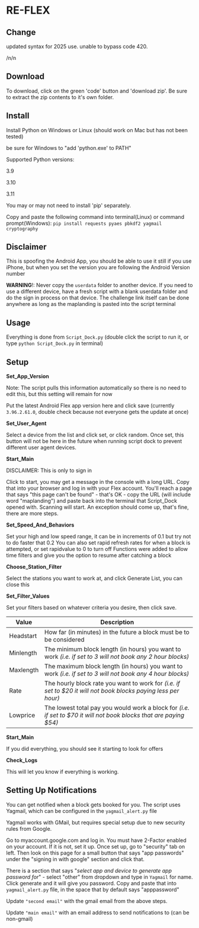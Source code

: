 
# RE-FLEX

## **Change**

updated syntax for 2025 use.
unable to bypass code 420.

/n/n
## Download
To download, click on the green 'code' button and 'download zip'. Be sure to extract the zip contents to it's own folder.

## Install

Install Python on Windows or Linux (should work on Mac but has not been tested)

be sure for Windows to "add 'python.exe' to PATH"

Supported Python versions:

3.9

3.10

3.11

You may or may not need to install 'pip' separately.

Copy and paste the following command into terminal(Linux) or command prompt(Windows):
`pip install requests pyaes pbkdf2 yagmail cryptography`


## Disclaimer
This is spoofing the Android App, you should be able to use it still if you use iPhone, but when you set the version you are following the Android Version number

**WARNING**!: Never copy the `userdata` folder to another device. If you need to use a different device, have a fresh script with a blank userdata folder and do the sign in process on that device. The challenge link itself can be done anywhere as long as the maplanding is pasted into the script terminal

## Usage
Everything is done from `Script_Dock.py` (double click the script to run it, or type `python Script_Dock.py` in terminal)



## Setup

**Set_App_Version**

Note: The script pulls this information automatically so there is no need to edit this, but this setting will remain for now

Put the latest Android Flex app version here and click save (currently `3.96.2.61.0`, double check because not everyone gets the update at once)

**Set_User_Agent**

Select a device from the list and click set, or click random. Once set, this button will not be here in the future when running script dock to prevent different user agent devices.

**Start_Main**

DISCLAIMER: This is only to sign in

Click to start, you may get a message in the console with a long URL. Copy that into your browser and log in with your Flex account. You'll reach a page that says "this page can't be found" - that's OK - copy the URL (will include word "maplanding") and paste back into the terminal that Script_Dock opened with. Scanning will start. An exception should come up, that's fine, there are more steps.

**Set_Speed_And_Behaviors**

Set your high and low speed range, it can be in increments of 0.1 but try not to do faster that 0.2
You can also set rapid refresh rates for when a block is attempted, or set rapidvalue to 0 to turn off
Functions were added to allow time filters and give you the option to resume after catching a block

**Choose_Station_Filter**

Select the stations you want to work at, and click Generate List, you can close this


**Set_Filter_Values**

Set your filters based on whatever criteria you desire, then click save. 


| Value | Description |
|--|--|
| Headstart | How far (in minutes) in the future a block must be to be considered  |
| Minlength | The minimum block length (in hours) you want to work *(i.e. if set to 3 will not book any 2 hour blocks)* |
| Maxlength | The maximum block length (in hours) you want to work *(i.e. if set to 3 will not book any 4 hour blocks)* |
| Rate | The hourly block rate you want to work for *(i.e. if set to $20 it will not book blocks paying less per hour)* |
| Lowprice | The lowest total pay you would work a block for *(i.e. if set to $70 it will not book blocks that are paying $54)* |

**Start_Main**

If you did everything, you should see it starting to look for offers

**Check_Logs**

This will let you know if everything is working.

## Setting Up Notifications
You can get notified when a block gets booked for you. The script uses Yagmail, which can be configured in the `yagmail_alert.py` file

Yagmail works with GMail, but requires special setup due to new security rules from Google. 

Go to myaccount.google.com and log in. You must have 2-Factor enabled on your account. If it is not, set it up. Once set up, go to "security" tab on left. Then look on this page for a small button that says "app passwords" under the "signing in with google" section and click that. 

There is a section that says "*select app and device to generate app password for*" - select "other" from dropdown and type in `Yagmail` for name. Click generate and it will give you password. Copy and paste that into `yagmail_alert.py` file, in the space that by default says "apppassword"

Update `"second email"` with the gmail email from the above steps.

Update `"main email"` with an email address to send notifications to (can be non-gmail)
